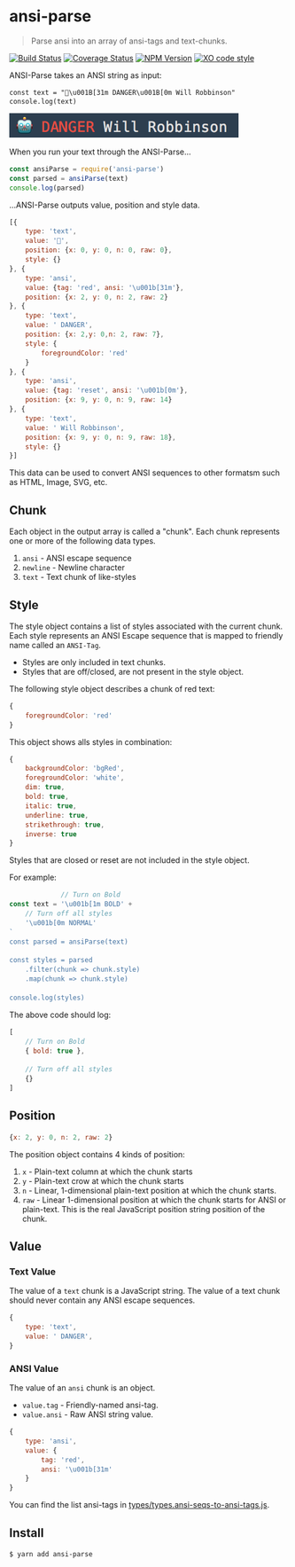 # ansi-parse

> Parse ansi into an array of ansi-tags and text-chunks.

[![Build Status](https://travis-ci.org/F1LT3R/ansi-parse.svg?branch=master)](https://travis-ci.org/F1LT3R/ansi-parse)
[![Coverage Status](https://coveralls.io/repos/github/F1LT3R/ansi-parse/badge.svg?branch=master)](https://coveralls.io/github/F1LT3R/ansi-parse?branch=master)
[![NPM Version](https://img.shields.io/npm/v/ansi-parse.svg)](https://www.npmjs.com/package/ansi-parse)
[![XO code style](https://img.shields.io/badge/code_style-XO-5ed9c7.svg)](https://github.com/sindresorhus/xo)

ANSI-Parse takes an ANSI string as input:

```plain
const text = "🤖\u001B[31m DANGER\u001B[0m Will Robbinson"
console.log(text)
```

![Danger Will Robbinson](danger-will-robbinson.png)

When you run your text through the ANSI-Parse...

```js
const ansiParse = require('ansi-parse')
const parsed = ansiParse(text)
console.log(parsed)
```

...ANSI-Parse outputs value, position and style data.

```js
[{
    type: 'text',
    value: '🤖',
    position: {x: 0, y: 0, n: 0, raw: 0},
    style: {}
}, {
    type: 'ansi',
    value: {tag: 'red', ansi: '\u001b[31m'},
    position: {x: 2, y: 0, n: 2, raw: 2}
}, {
    type: 'text',
    value: ' DANGER',
    position: {x: 2,y: 0,n: 2, raw: 7},
    style: {
        foregroundColor: 'red'
    }
}, {
    type: 'ansi',
    value: {tag: 'reset', ansi: '\u001b[0m'},
    position: {x: 9, y: 0, n: 9, raw: 14}
}, {
    type: 'text',
    value: ' Will Robbinson',
    position: {x: 9, y: 0, n: 9, raw: 18},
    style: {}
}]
```

This data can be used to convert ANSI sequences to other formatsm such as HTML, Image, SVG, etc.

## Chunk

Each object in the output array is called a "chunk". Each chunk represents one or more of the following data types.

1. `ansi` - ANSI escape sequence
1. `newline` - Newline character
1. `text` - Text chunk of like-styles

## Style

The style object contains a list of styles associated with the current chunk. Each style represents an ANSI Escape sequence that is mapped to  friendly name called an `ANSI-Tag`.

- Styles are only included in text chunks.
- Styles that are off/closed, are not present in the style object. 

The following style object describes a chunk of red text:

```js
{
    foregroundColor: 'red'
}
```

This object shows alls styles in combination:

```js
{
    backgroundColor: 'bgRed',
    foregroundColor: 'white',
    dim: true,
    bold: true,
    italic: true,
    underline: true,
    strikethrough: true,
    inverse: true
}
```

Styles that are closed or reset are not included in the style object. 

For example:

```js
             // Turn on Bold
const text = '\u001b[1m BOLD' +
    // Turn off all styles
    '\u001b[0m NORMAL'
`
const parsed = ansiParse(text)

const styles = parsed
    .filter(chunk => chunk.style)
    .map(chunk => chunk.style)

console.log(styles)
```

The above code should log:

```js
[
    // Turn on Bold
    { bold: true },

    // Turn off all styles
    {}
]
```

## Position

```js
{x: 2, y: 0, n: 2, raw: 2}
```

The position object contains 4 kinds of position:

1. `x` - Plain-text column at which the chunk starts
1. `y` - Plain-text crow at which the chunk starts
1. `n` - Linear, 1-dimensional plain-text position at which the chunk starts.
1. `raw` - Linear 1-dimensional position at which the chunk starts for ANSI or plain-text. This is the real JavaScript position string position of the chunk.

## Value

### Text Value

The value of a `text` chunk is a JavaScript string. The value of a text chunk should never contain any ANSI escape sequences.

```js
{
    type: 'text',
    value: ' DANGER',
}
```

### ANSI Value

The value of an `ansi` chunk is an object. 

- `value.tag` - Friendly-named ansi-tag.
- `value.ansi` - Raw ANSI string value.

```js
{
    type: 'ansi',
    value: {
        tag: 'red',
        ansi: '\u001b[31m'
    }
}
```

You can find the list ansi-tags in [types/types.ansi-seqs-to-ansi-tags.js](types/types.ansi-seqs-to-ansi-tags.js).

## Install

```
$ yarn add ansi-parse
```